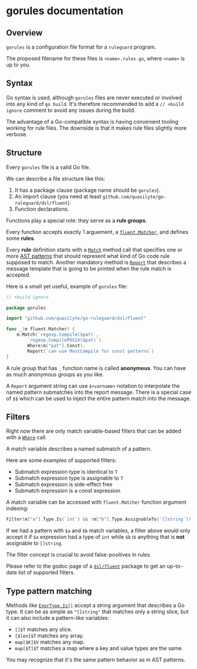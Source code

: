 # gorules documentation

## Overview

`gorules` is a configuration file format for a `ruleguard` program.

The proposed filename for these files is `<name>.rules.go`, where `<name>` is up to you.

## Syntax

Go syntax is used, although `gorules` files are never executed or involved into any kind of `go build`.
It's therefore recommended to add a `// +build ignore` comment to avoid any issues during the build.

The advantage of a Go-compatible syntax is having convenient tooling working for rule files.
The downside is that it makes rule files slightly more verbose.

## Structure

Every `gorules` file is a valid Go file.

We can describe a file structure like this:

1. It has a package clause (package name should be `gorules`).
2. An import clause (you need at least `github.com/quasilyte/go-ruleguard/dsl/fluent`).
3. Function declarations.

Functions play a special role: they serve as a **rule groups**.

Every function accepts exactly 1 arguement, a [`fluent.Matcher`](https://godoc.org/github.com/quasilyte/go-ruleguard/dsl/fluent#Matcher), and defines some **rules**.

Every **rule** definition starts with a [`Match`](https://godoc.org/github.com/quasilyte/go-ruleguard/dsl/fluent#Matcher.Match) method call that specifies one or more [AST patterns](https://github.com/mvdan/gogrep) that should represent what kind of Go code rule supposed to match. Another mandatory method is [`Report`](https://godoc.org/github.com/quasilyte/go-ruleguard/dsl/fluent#Matcher.Report) that describes a message template that is going to be printed when the rule match is accepted.

Here is a small yet useful, example of `gorules` file:

```go
// +build ignore

package gorules

import "github.com/quasilyte/go-ruleguard/dsl/fluent"

func _(m fluent.Matcher) {
	m.Match(`regexp.Compile($pat)`,
		`regexp.CompilePOSIX($pat)`).
		Where(m["pat"].Const).
		Report(`can use MustCompile for const patterns`)
}
```

A rule group that has `_` function name is called **anonymous**. You can have as much anonymous groups as you like.

A `Report` argument string can use `$<varname>` notation to interpolate the named pattern submatches into the report message.
There is a special case of `$$` which can be used to inject the entire pattern match into the message.

## Filters

Right now there are only match variable-based filters that can be added with a [`Where`](https://godoc.org/github.com/quasilyte/go-ruleguard/dsl/fluent#Matcher.Where) call.

A match variable describes a named submatch of a pattern.

Here are some examples of supported filters:
* Submatch expression type is identical to `T`
* Submatch expression type is assignable to `T`
* Submatch expression is side-effect free
* Submatch expression is a const expression

A match variable can be accessed with `fluent.Matcher` function argument indexing:

```go
Filter(m["a"].Type.Is(`int`) && !m["b"].Type.AssignableTo(`[]string`))
```

If we had a pattern with `$a` and `$b` match variables, a filter above would only accept it
if `$a` expression had a type of `int` while `$b` is anything that is **not** assignable to `[]string`.

The filter concept is crucial to avoid false-positives in rules.

Please refer to the godoc page of a [`dsl/fluent`](https://godoc.org/github.com/quasilyte/go-ruleguard/dsl/fluent) package to get an up-to-date list of supported filters.

## Type pattern matching

Methods like [`ExprType.Is()`](https://godoc.org/github.com/quasilyte/go-ruleguard/dsl/fluent#ExprType.Is) accept a string argument that describes a Go type. It can be as simple as `"[]string"` that matches only a string slice, but it can also include a pattern-like variables:

* `[]$T` matches any slice.
* `[$len]$T` matches any array.
* `map[$K]$V` matches any map.
* `map[$T]$T` matches a map where a key and value types are the same.

You may recognize that it's the same pattern behavior as in AST patterns.
